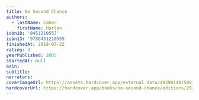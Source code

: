 ```yaml
---
title: No Second Chance
authors:
  - lastName: Coben
    firstName: Harlan
isbn10: '0451210557'
isbn13: '9780451210555'
finishedAt: 2018-07-22
rating: 3
yearPublished: 2003
startedAt: null
asin:
subtitle:
narrators:
coverImageUrl: https://assets.hardcover.app/external_data/49398140/50810f385ed1776644b55d40af00b5dcab470530.jpeg
hardcoverUrl: https://hardcover.app/books/no-second-chance/editions/29361582
---
```

